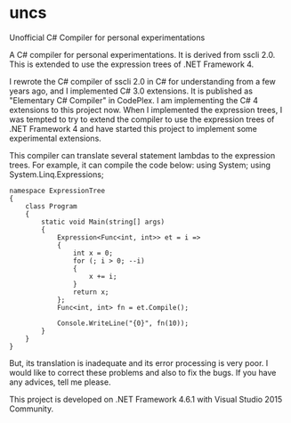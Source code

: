 # uncs
Unofficial C# Compiler for personal experimentations

A C# compiler for personal experimentations. It is derived from sscli 2.0.
This is extended to use the expression trees of .NET Framework 4.

I rewrote the C# compiler of sscli 2.0 in C# for understanding from a few years ago,
and I implemented C# 3.0 extensions. It is published as "Elementary C# Compiler" in CodePlex.
I am implementing the C# 4 extensions to this project now.
When I implemented the expression trees, I was tempted to try to extend the compiler to use the expression trees of .NET Framework 4 and have started this project to implement some experimental extensions.

This compiler can translate several statement lambdas to the expression trees. For example, it can compile the code below:
    using System;
    using System.Linq.Expressions;
    
    namespace ExpressionTree
    {
        class Program
        {
            static void Main(string[] args)
            {
                Expression<Func<int, int>> et = i =>
                {
                    int x = 0;
                    for (; i > 0; --i)
                    {
                        x += i;
                    }
                    return x;
                };
                Func<int, int> fn = et.Compile();
    
                Console.WriteLine("{0}", fn(10));
            }
        }
    }

But, its translation is inadequate and its error processing is very poor. I would like to correct these problems and also to fix the bugs. If you have any advices, tell me please.

This project is developed on .NET Framework 4.6.1 with Visual Studio 2015 Community.
